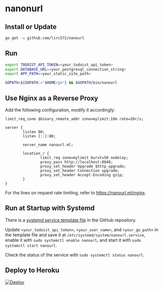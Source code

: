 # nanonurl

## Install or Update

```bash
go get -u github.com/lirc572/nanourl
```

## Run

```bash
export TODOIST_API_TOKEN=<your_todoist_api_token>
export DATABASE_URL=<your_postgresql_connection_string>
export APP_PATH=<your_static_site_path>

GOPATH=${GOPATH:="$HOME/go"} && $GOPATH/bin/nanourl
```

## Use Nginx as a Reverse Proxy

Add the following configuration, modify it accordingly:

```
limit_req_zone $binary_remote_addr zone=mylimit:10m rate=20r/s;

server {
        listen 80;
        listen [::]:80;

        server_name nanourl.ml;

        location / {
                limit_req zone=mylimit burst=50 nodelay;
                proxy_pass http://localhost:8848;
                proxy_set_header Upgrade $http_upgrade;
                proxy_set_header Connection upgrade;
                proxy_set_header Accept-Encoding gzip;
        }
}
```

For the lines on request rate limiting, refer to <https://nanourl.ml/nginx>.

## Run at Startup with Systemd

There is a [systemd service template file](https://github.com/lirc572/nanourl/blob/master/scripts/systemd/nanourl.service) in the GitHub repository.

Update `<your_todoist_api_token>`, `<your_user_name>`, and `<your_go_path>` in the template file and save it at `/etc/systemd/system/nanourl.service`, enable it with `sudo systemctl enable nanourl`, and start it with `sudo systemctl start nanourl`.

Check the status of the service with `sudo systemctl status nanourl`.

## Deploy to Heroku

[![Deploy](https://www.herokucdn.com/deploy/button.png)](https://heroku.com/deploy)
